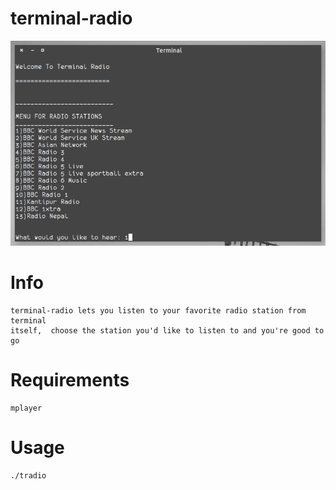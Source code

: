 # terminal-radio
![Screenshot](screenshot.png)

Info
====================
	terminal-radio lets you listen to your favorite radio station from terminal
	itself,  choose the station you'd like to listen to and you're good to go
	
Requirements
====================
	mplayer

Usage
====================
	./tradio

